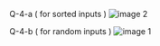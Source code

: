 
Q-4-a ( for sorted inputs )
![image 2](https://user-images.githubusercontent.com/90707663/137761544-66a1c210-66a2-4944-a0fc-4060df0ebbfc.jpeg)

Q-4-b ( for random inputs )
![image 1](https://user-images.githubusercontent.com/90707663/137761166-ff552850-32c3-40fd-a6d8-ace74a07a303.jpeg)
